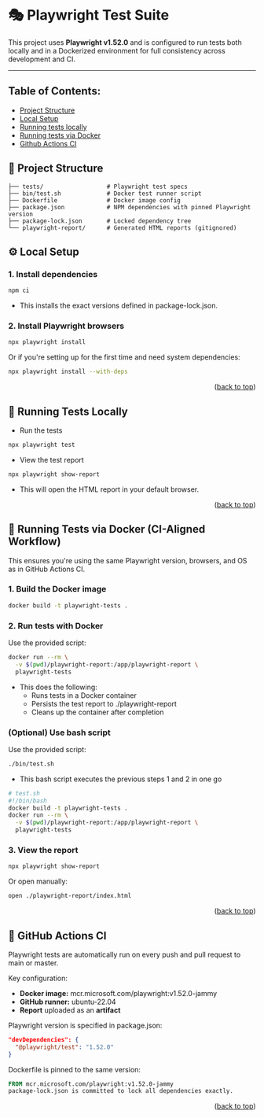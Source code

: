# 🎭 Playwright Test Suite

This project uses **Playwright v1.52.0** and is configured to run tests both locally and in a Dockerized environment for full consistency across development and CI.

---
<a name="readme-top"></a>
## Table of Contents:
- [Project Structure](project-structure)
- [Local Setup](local-setup)
- [Running tests locally](running-tests-locally)
- [Running tests via Docker](running-tests-via-docker)
- [Github Actions CI](github-actions-ci)

## 📁 Project Structure
```
├── tests/                  # Playwright test specs
├── bin/test.sh             # Docker test runner script
├── Dockerfile              # Docker image config
├── package.json            # NPM dependencies with pinned Playwright version
├── package-lock.json       # Locked dependency tree
└── playwright-report/      # Generated HTML reports (gitignored)
```

## ⚙️ Local Setup

### 1. Install dependencies
```bash
npm ci
```
- This installs the exact versions defined in package-lock.json.

### 2. Install Playwright browsers
```bash
npx playwright install
```
Or if you're setting up for the first time and need system dependencies:

```bash
npx playwright install --with-deps
```
<p align="right">(<a href="#readme-top">back to top</a>)</p>

## 🚀 Running Tests Locally

- Run the tests
```bash
npx playwright test
```
- View the test report
```bash
npx playwright show-report
```
- This will open the HTML report in your default browser.
<p align="right">(<a href="#readme-top">back to top</a>)</p>

## 🐳 Running Tests via Docker (CI-Aligned Workflow)
This ensures you're using the same Playwright version, browsers, and OS as in GitHub Actions CI.

### 1. Build the Docker image
```bash
docker build -t playwright-tests .
```
### 2. Run tests with Docker
Use the provided script:
```bash
docker run --rm \
  -v $(pwd)/playwright-report:/app/playwright-report \
  playwright-tests
```
- This does the following:
  - Runs tests in a Docker container
  - Persists the test report to ./playwright-report
  - Cleans up the container after completion
    
### (Optional) Use bash script 
Use the provided script:
```bash
./bin/test.sh
```
- This bash script executes the previous steps 1 and 2 in one go
```bash
# test.sh
#!/bin/bash
docker build -t playwright-tests .
docker run --rm \
  -v $(pwd)/playwright-report:/app/playwright-report \
  playwright-tests
```
### 3. View the report

```bash
npx playwright show-report
```
Or open manually:
```bash
open ./playwright-report/index.html
```
<p align="right">(<a href="#readme-top">back to top</a>)</p>

## 🤖 GitHub Actions CI
Playwright tests are automatically run on every push and pull request to main or master.

Key configuration:
  - **Docker image:** mcr.microsoft.com/playwright:v1.52.0-jammy
  - **GitHub runner:** ubuntu-22.04
  - **Report** uploaded as an **artifact**

Playwright version is specified in package.json:

```json
"devDependencies": {
  "@playwright/test": "1.52.0"
}
```
Dockerfile is pinned to the same version:

```Dockerfile
FROM mcr.microsoft.com/playwright:v1.52.0-jammy
package-lock.json is committed to lock all dependencies exactly.
```
<p align="right">(<a href="#readme-top">back to top</a>)</p>
